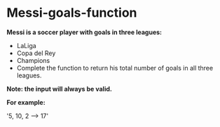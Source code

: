 # Messi-goals-function

**Messi is a soccer player with goals in three leagues:**

 - LaLiga
 - Copa del Rey
 - Champions
 - Complete the function to return his total number of goals in all three leagues.

**Note: the input will always be valid.**

**For example:**

'5, 10, 2  -->  17'
